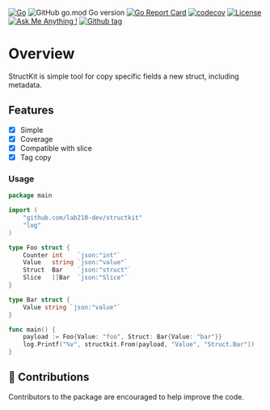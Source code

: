 [![Go](https://github.com/lab210-dev/structator/actions/workflows/go.yml/badge.svg)](https://github.com/lab210-dev/structator/actions/workflows/go.yml)
![GitHub go.mod Go version](https://img.shields.io/github/go-mod/go-version/lab210-dev/structator)
[![Go Report Card](https://goreportcard.com/badge/github.com/lab210-dev/structator)](https://goreportcard.com/report/github.com/lab210-dev/structator)
[![codecov](https://codecov.io/gh/lab210-dev/structator/branch/main/graph/badge.svg?token=3JRL5ZLSIH)](https://codecov.io/gh/lab210-dev/structator)
[![License](https://img.shields.io/badge/license-MIT-blue.svg)](https://github.com/lab210-dev/structator/blob/main/LICENSE)
[![Ask Me Anything !](https://img.shields.io/badge/Ask%20me-anything-1abc9c.svg)](https://GitHub.com/Naereen/ama)
[![Github tag](https://badgen.net/github/release/lab210-dev/structator)](https://github.com/lab210-dev/structator/releases)

# Overview

StructKit is simple tool for copy specific fields a new struct, including metadata.

## Features

- [x] Simple
- [x] Coverage
- [x] Compatible with slice
- [x] Tag copy

### Usage

```go
package main

import (
    "github.com/lab210-dev/structkit"
    "log"
)

type Foo struct {
    Counter int    `json:"int"`
    Value   string `json:"value"`
    Struct  Bar    `json:"struct"`
    Slice   []Bar  `json:"Slice"`
}

type Bar struct {
    Value string `json:"value"`
}

func main() {
    payload := Foo{Value: "foo", Struct: Bar{Value: "bar"}}
    log.Printf("%v", structkit.From(payload, "Value", "Struct.Bar"))
}
```

## 🤝 Contributions
Contributors to the package are encouraged to help improve the code.